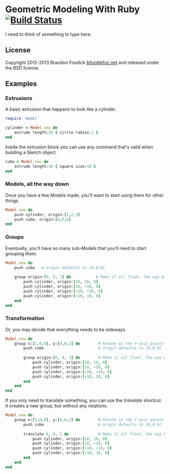 # Geometric Modeling With Ruby [![Build Status](https://travis-ci.org/bfoz/model.png)](https://travis-ci.org/bfoz/model)

I need to think of something to type here.

License
-------

Copyright 2012-2013 Brandon Fosdick <bfoz@bfoz.net> and released under the BSD license.

Examples
--------

### Extrusions

A basic extrusion that happens to look like a cylinder.

```ruby
require 'model'

cylinder = Model.new do
    extrude length:10 { circle radius:1 }
end
```

Inside the extrusion block you can use any command that's valid when building a Sketch object.

```ruby
cube = Model.new do
    extrude length:10 { square size:10 }
end
```

### Models, all the way down

Once you have a few Models made, you'll want to start using them for other things.

```ruby
Model.new do
    push cylinder, origin:[1,2,3]
    push cube, origin:[4,5,6]
end
```

### Groups

Eventually, you'll have so many sub-Models that you'll need to start grouping them.

```ruby
Model.new do
    push cube	# origin defaults to [0,0,0]
    
    group origin:[0, 0, 1] do           # Make it all float, the way bricks don't
        push cylinder, origin:[10, 10, 0]
        push cylinder, origin:[10, -10, 0]
        push cylinder, origin:[-10, -10, 0]
        push cylinder, origin:[-10, 10, 0]
    end
end
```

### Transformation

Or, you may decide that everything needs to be sideways.

```ruby
Model.new do
    group x:[1,0,0], y:[0,0,1] do        # Rotate so the Y-axis points along the +Z axis
        push cube                        # origin defaults to [0,0,0]
	
        group origin:[0, 0, 1] do        # Make it all float, the way bricks don't
            push cylinder, origin:[10, 10, 0]
            push cylinder, origin:[10, -10, 0]
            push cylinder, origin:[-10, -10, 0]
            push cylinder, origin:[-10, 10, 0]
        end
    end
end
```

If you only need to translate something, you can use the _translate_ shortcut. It creates a new group, but without any rotations.

```ruby
Model.new do
    group x:[1,0,0], y:[0,0,1] do        # Rotate so the Y-axis points along the +Z axis
        push cube                        # origin defaults to [0,0,0]
	
        translate 0, 0, 1 do             # Make it all float, the way bricks don't
            push cylinder, origin:[10, 10, 0]
            push cylinder, origin:[10, -10, 0]
            push cylinder, origin:[-10, -10, 0]
            push cylinder, origin:[-10, 10, 0]
        end
    end
end
```
